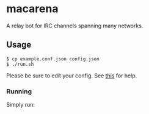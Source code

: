 macarena
========

A relay bot for IRC channels spanning many networks.

Usage
-----

```console
$ cp example.conf.json config.json
$ ./run.sh
```

Please be sure to edit your config. See
[this](http://godoc.org/github.com/Xe/macarena/config) for help.

### Running

Simply run:


